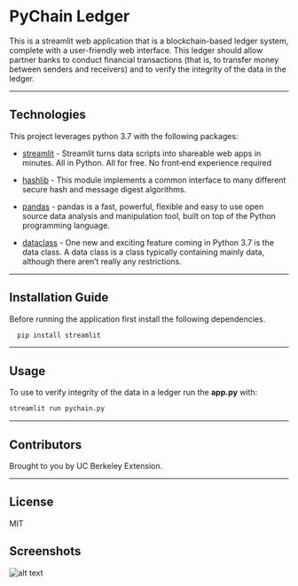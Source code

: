 # PyChain Ledger

This is a streamlit web application that is a blockchain-based ledger system, complete with a user-friendly web interface. This ledger should allow partner banks to conduct financial transactions (that is, to transfer money between senders and receivers) and to verify the integrity of the data in the ledger.


---

## Technologies

This project leverages python 3.7 with the following packages:

* [streamlit](https://streamlit.io) - Streamlit turns data scripts into shareable web apps in minutes. 
All in Python. All for free. No front‑end experience required

* [hashlib](https://docs.python.org/3/library/hashlib.html) - This module implements a common interface to many different secure hash and message digest algorithms.

* [pandas](https://pandas.pydata.org) - pandas is a fast, powerful, flexible and easy to use open source data analysis and manipulation tool, built on top of the Python programming language.

* [dataclass](https://realpython.com/python-data-classes/) - One new and exciting feature coming in Python 3.7 is the data class. A data class is a class typically containing mainly data, although there aren’t really any restrictions.

---

## Installation Guide

Before running the application first install the following dependencies.

```python
  pip install streamlit
```

---

## Usage

To use to verify integrity of the data in a ledger  run the **app.py** with:

```python
streamlit run pychain.py
```

---

## Contributors

Brought to you by UC Berkeley Extension.

---

## License

MIT

## Screenshots

![alt text]()